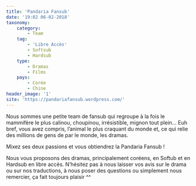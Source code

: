 ```yaml
---
title: 'Pandaria Fansub'
date: '19:02 06-02-2018'
taxonomy:
    category:
        - Team
    tag:
        - 'Libre Accès'
        - Softsub
        - Hardsub
    type:
        - Dramas
        - Films
    pays:
        - Corée
        - Chine
header_image: '1'
site: 'https://pandariafansub.wordpress.com/'
---
```


Nous sommes une petite team de fansub qui regroupe à la fois le mammifère le plus calinou, choupinou, irrésistible, mignon tout plein… Euh bref, vous avez compris, l’animal le plus craquant du monde et, ce qui relie des millions de gens de par le monde, les dramas.

Mixez ses deux passions et vous obtiendrez la Pandaria Fansub !

Nous vous proposons des dramas, principalement coréens, en Softub et en Hardsub en libre accès. N’hésitez pas à nous laisser vos avis sur le drama ou sur nos traductions, à nous poser des questions ou simplement nous remercier, ça fait toujours plaisir ^^ 